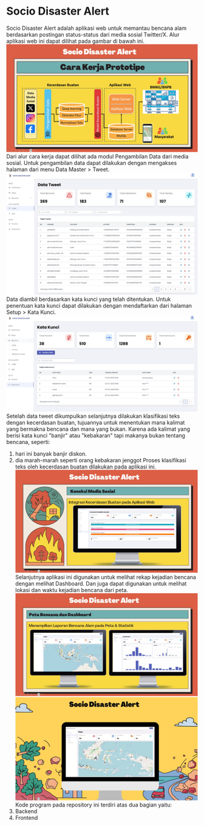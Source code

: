 # Socio Disaster Alert
Socio Disaster Alert adalah aplikasi web untuk memantau bencana alam berdasarkan postingan status-status dari media sosial Twitter/X. Alur aplikasi web ini dapat dilihat pada gambar di bawah ini.
![SocioDisasterAlert](images/01.jpg)
Dari alur cara kerja dapat dilihat ada modul Pengambilan Data dari media sosial. Untuk pengambilan data dapat dilakukan dengan mengakses halaman dari menu Data Master > Tweet.
![SocioDisasterAlert](images/05.jpg) 
Data diambil berdasarkan kata kunci yang telah ditentukan. Untuk penentuan kata kunci dapat dilakukan dengan mendaftarkan dari halaman Setup > Kata Kunci.
![SocioDisasterAlert](images/06.jpg) 
Setelah data tweet dikumpulkan selanjutnya dilakukan klasifikasi teks dengan kecerdasan buatan, tujuannya untuk menentukan mana kalimat yang bermakna bencana dan mana yang bukan. Karena ada kalimat yang berisi kata kunci "banjir" atau "kebakaran" tapi makanya bukan tentang bencana, seperti:
1. hari ini banyak banjir diskon.
2. dia marah-marah seperti orang kebakaran jenggot
Proses klasifikasi teks oleh kecerdasan buatan dilakukan pada aplikasi ini.
![SocioDisasterAlert](images/02.jpg)
Selanjutnya aplikasi ini digunakan untuk melihat rekap kejadian bencana dengan melihat Dashboard. Dan juga dapat digunakan untuk melihat lokasi dan waktu kejadian bencana dari peta.
![SocioDisasterAlert](images/03.jpg)
![SocioDisasterAlert](images/04.jpg)
Kode program pada repository ini terdiri atas dua bagian yaitu:
1. Backend
2. Frontend
